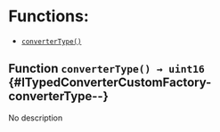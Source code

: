 # Functions:

- [`converterType()`](#ITypedConverterCustomFactory-converterType--)

## Function `converterType() → uint16` {#ITypedConverterCustomFactory-converterType--}

No description
